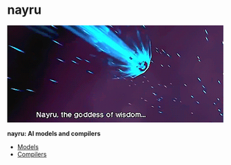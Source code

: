 # nayru
![](./nayru.gif)

**nayru: AI models and compilers**

- [Models](./models/README)
- [Compilers](./compiler/README)